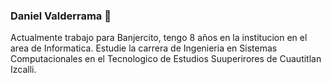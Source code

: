 ### Daniel Valderrama 👋

Actualmente trabajo para Banjercito, tengo 8 años en la institucion en el area de Informatica. 
Estudie la carrera de Ingenieria en Sistemas Computacionales en el Tecnologico de Estudios Suuperirores de Cuautitlan Izcalli.
<!--
**davare10/davare10** is a ✨ _special_ ✨ repository because its `README.md` (this file) appears on your GitHub profile.

Here are some ideas to get you started:

- 🔭 I’m currently working on ...
- 🌱 I’m currently learning ...
- 👯 I’m looking to collaborate on ...
- 🤔 I’m looking for help with ...
- 💬 Ask me about ...
- 📫 How to reach me: ...
- 😄 Pronouns: ...
- ⚡ Fun fact: ...
-->
